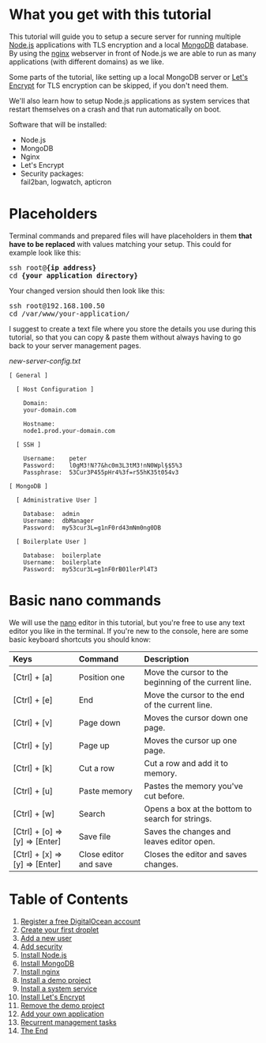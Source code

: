 ﻿# What you get with this tutorial

This tutorial will guide you to setup a secure server for running multiple [Node.js](https://nodejs.org/en/) applications with TLS encryption and a local [MongoDB](https://www.mongodb.com/) database. By using the [nginx](https://nginx.org/) webserver in front of Node.js we are able to run as many applications (with different domains) as we like.

Some parts of the tutorial, like setting up a local MongoDB server or [Let's Encrypt](https://letsencrypt.org/) for TLS encryption can be skipped, if you don't need them.

We'll also learn how to setup Node.js applications as system services that restart themselves on a crash and that run automatically on boot.

Software that will be installed:

- Node.js
- MongoDB
- Nginx
- Let's Encrypt
- Security packages:  
  fail2ban, logwatch, apticron

# Placeholders

Terminal commands and prepared files will have placeholders in them __that have to be replaced__ with values matching your setup. This could for example look like this:  
<pre>
ssh root@<b>{ip address}</b>
cd <b>{your application directory}</b>
</pre>

Your changed version should then look like this:  
<pre>
ssh root@192.168.100.50
cd /var/www/your-application/
</pre>

I suggest to create a text file where you store the details you use during this tutorial, so that you can copy &amp; paste them without always having to go back to your server management pages.

*new-server-config.txt*
```
[ General ]

  [ Host Configuration ]

    Domain:
    your-domain.com

    Hostname:
    node1.prod.your-domain.com

  [ SSH ]

    Username:    peter
    Password:    l0gM3!N?7&hc0m3L3tM3!nN0Wpl§$5%3
    Passphrase:  53Cur3P455pHr4%3f=r55hK35t054v3

[ MongoDB ]

  [ Administrative User ]

    Database:  admin
    Username:  dbManager
    Password:  my53cur3L=g1nF0rd43mNm0ng0DB

  [ Boilerplate User ]

    Database:  boilerplate
    Username:  boilerplate
    Password:  my53cur3L=g1nF0rB01lerPl4T3
```

# Basic nano commands

We will use the [nano](https://www.nano-editor.org/) editor in this tutorial, but you're free to use any text editor you like in the terminal. If you're new to the console, here are some basic keyboard shortcuts you should know:

| Keys | Command | Description |
| :--- | :------ | :---------- |
|[Ctrl] + [a]|Position one|Move the cursor to the beginning of the current line.|
|[Ctrl] + [e]|End|Move the cursor to the end of the current line.|
|[Ctrl] + [v]|Page down|Moves the cursor down one page.|
|[Ctrl] + [y]|Page up|Moves the cursor up one page.|
|[Ctrl] + [k]|Cut a row|Cut a row and add it to memory.|
|[Ctrl] + [u]|Paste memory|Pastes the memory you've cut before.|
|[Ctrl] + [w]|Search|Opens a box at the bottom to search for strings.|
|[Ctrl] + [o] => [y] => [Enter]|Save file|Saves the changes and leaves editor open.|
|[Ctrl] + [x] => [y] => [Enter]|Close editor and save|Closes the editor and saves changes.|

# Table of Contents
1. [Register a free DigitalOcean account](./docs/register-a-free-digitalocean-account.md)
1. [Create your first droplet](./docs/create-your-first-droplet.md)
1. [Add a new user](./docs/add-a-new-user.md)
1. [Add security](./docs/add-security.md)
1. [Install Node.js](./docs/install-nodejs.md)
1. [Install MongoDB](./docs/install-mongodb.md)
1. [Install nginx](./docs/install-nginx.md)
1. [Install a demo project](./docs/install-a-demo-project.md)
1. [Install a system service](./docs/install-system-service.md)
1. [Install Let's Encrypt](./docs/install-lets-encrypt.md)
1. [Remove the demo project](./docs/reove-the-demo-project.md)
1. [Add your own application](./docs/add-your-own-application.md)
1. [Recurrent management tasks](./docs/recurrent-management-tasks.md)
1. [The End](./docs/the-end.md)